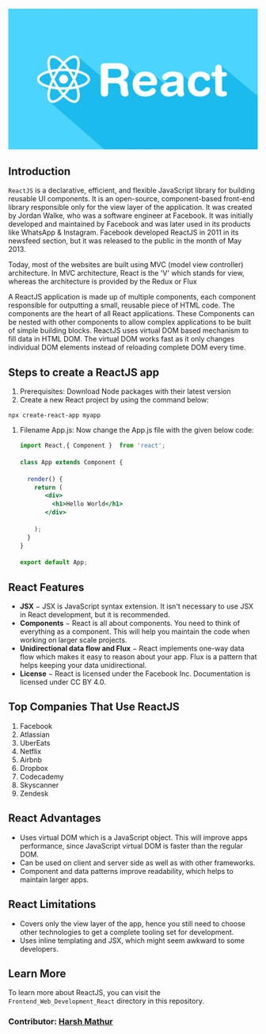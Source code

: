 ![Untitled](React.png)

## Introduction

`ReactJS` is a declarative, efficient, and flexible JavaScript library for building reusable UI components. It is an open-source, component-based front-end library responsible only for the view layer of the application. It was created by Jordan Walke, who was a software engineer at Facebook. It was initially developed and maintained by Facebook and was later used in its products like WhatsApp & Instagram. Facebook developed ReactJS in 2011 in its newsfeed section, but it was released to the public in the month of May 2013.

Today, most of the websites are built using MVC (model view controller) architecture. In MVC architecture, React is the 'V' which stands for view, whereas the architecture is provided by the Redux or Flux

A ReactJS application is made up of multiple components, each component responsible for outputting a small, reusable piece of HTML code. The components are the heart of all React applications. These Components can be nested with other components to allow complex applications to be built of simple building blocks. ReactJS uses virtual DOM based mechanism to fill data in HTML DOM. The virtual DOM works fast as it only changes individual DOM elements instead of reloading complete DOM every time.

## Steps to create a ReactJS app

1. Prerequisites: Download Node packages with their latest version
2. Create a new React project by using the command below:

```
npx create-react-app myapp
```

1. Filename App.js: Now change the App.js file with the given below code:
    
    ```jsx
    import React,{ Component }  from 'react';
     
    class App extends Component {
     
      render() {
        return (    
           <div>
             <h1>Hello World</h1>
           </div>
     
        );
      }
    }
        
    export default App;
    ```
    

## React Features

- **JSX** − JSX is JavaScript syntax extension. It isn't necessary to use JSX in React development, but it is recommended.
- **Components** − React is all about components. You need to
think of everything as a component. This will help you maintain the code when working on larger scale projects.
- **Unidirectional data flow and Flux** − React implements
one-way data flow which makes it easy to reason about your app. Flux is a pattern that helps keeping your data unidirectional.
- **License** − React is licensed under the Facebook Inc. Documentation is licensed under CC BY 4.0.

## Top Companies That Use ReactJS

1. Facebook
2. Atlassian 
3. UberEats
4. Netflix
5. Airbnb
6. Dropbox
7. Codecademy
8. Skyscanner
9. Zendesk

## React Advantages

- Uses virtual DOM which is a JavaScript object. This will improve
apps performance, since JavaScript virtual DOM is faster than the
regular DOM.
- Can be used on client and server side as well as with other frameworks.
- Component and data patterns improve readability, which helps to maintain larger apps.

## React Limitations

- Covers only the view layer of the app, hence you still need to
choose other technologies to get a complete tooling set for development.
- Uses inline templating and JSX, which might seem awkward to some developers.

## Learn More

To learn more about ReactJS, you can visit the `Frontend_Web_Development_React` directory in this repository.


### **Contributor:** [Harsh Mathur](https://github.com/harshmathurx)